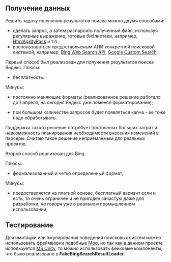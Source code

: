 ## Получение данных ##

Решить задачу получения результатов поиска можно двумя способами:

- сделать запрос, а затем распарсить полученный файл, используя регулярные выражение, готовые библиотеки, например, [HtmlAgilityPack](http://htmlagilitypack.codeplex.com/) и т.п.;
- воспользоваться предоставляемым АПИ конкретной поисковой системой, например, [Bing Web Search API](https://www.microsoft.com/cognitive-services/en-us/bing-web-search-api), [Google Custom Search](https://developers.google.com/custom-search/?hl=ru).

Первый способ был реализован для получения результатов поиска Яндекс. 
Плюсы:

- бесплатность.

Минусы:

- постоянно меняющие форматы (реализованное решение работало до 1 апреля, на сегодня Яндекс уже поменял форматирование);

- при большом количестве запросов будет появляться капча - ее тоже надо обработывать.

Поддержка такого решение потребует постоянных больших затрат и невозможность планирования необходимости внесения изменений в парсеры. Считаю такое решение неприемлемым для реальных проектов.

Второй способ реализован для Bing.

Плюсы:

- формализованный и четко определенный формат;

Минусы:

- предоставляется на платной основе, бесплатный вариант если и есть, то очень ограничен и не пригоден зачастую даже для разработки, не говоря уже о реальном промышленном использовании; 


## Тестирование ##

Для имитации или эмулирования поведения поисковых систем можно использовать фреймворки подобные [Moq](https://github.com/Moq/moq4/wiki/Quickstart), но так как в данном проекте используется [MS Unity](https://msdn.microsoft.com/en-us/library/dn507457(v=pandp.30).aspx), то можно использовать фейковые компоненты, что было реализовано в **FakeBingSearchResultLoader**.